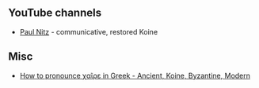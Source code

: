 ## YouTube channels

* [Paul Nitz](https://www.youtube.com/channel/UC9DOj8F2WXeog9SBWMcMW6Q) - communicative, restored Koine

## Misc

* [How to pronounce χαῖρε in Greek - Ancient, Koine, Byzantine, Modern](https://www.youtube.com/watch?v=yCv5dK1DOgw)

